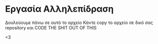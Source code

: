 # Εργασία Αλληλεπίδραση
Δουλεύουμε πάνω σε αυτό το αρχείο 
Κάντε copy το αρχείο σε δικό σας repository και CODE THE SHIT OUT OF THIS

<3

